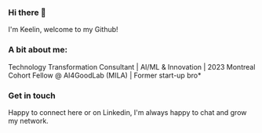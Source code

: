 ### Hi there 👋
I'm Keelin, welcome to my Github!

### A bit about me:
Technology Transformation Consultant | AI/ML & Innovation | 2023 Montreal Cohort Fellow @ AI4GoodLab (MILA) | Former start-up bro*

### Get in touch
Happy to connect here or on Linkedin, I'm always happy to chat and grow my network. 

<!--
**ksek87/ksek87** is a ✨ _special_ ✨ repository because its `README.md` (this file) appears on your GitHub profile.

Here are some ideas to get you started:

- 🔭 I’m currently working on ...
- 🌱 I’m currently learning ...
- 👯 I’m looking to collaborate on ...
- 🤔 I’m looking for help with ...
- 💬 Ask me about ...
- 📫 How to reach me: ...
- 😄 Pronouns: ...
- ⚡ Fun fact: ...
-->
